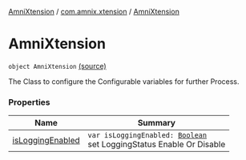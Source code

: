 [AmniXtension](../../index.md) / [com.amnix.xtension](../index.md) / [AmniXtension](./index.md)

# AmniXtension

`object AmniXtension` [(source)](https://github.com/AmniX/AmniXTension/tree/master/AmniXtension/src/main/java/com/amnix/xtension/AmniXtension.kt#L6)

The Class to configure the Configurable variables for further Process.

### Properties

| Name | Summary |
|---|---|
| [isLoggingEnabled](is-logging-enabled.md) | `var isLoggingEnabled: `[`Boolean`](https://kotlinlang.org/api/latest/jvm/stdlib/kotlin/-boolean/index.html)<br>set LoggingStatus Enable Or Disable |

